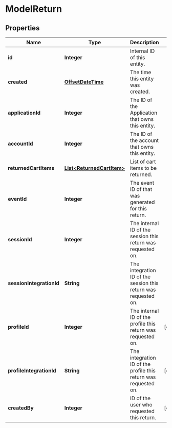 

# ModelReturn

## Properties

Name | Type | Description | Notes
------------ | ------------- | ------------- | -------------
**id** | **Integer** | Internal ID of this entity. | 
**created** | [**OffsetDateTime**](OffsetDateTime.md) | The time this entity was created. | 
**applicationId** | **Integer** | The ID of the Application that owns this entity. | 
**accountId** | **Integer** | The ID of the account that owns this entity. | 
**returnedCartItems** | [**List&lt;ReturnedCartItem&gt;**](ReturnedCartItem.md) | List of cart items to be returned. | 
**eventId** | **Integer** | The event ID of that was generated for this return. | 
**sessionId** | **Integer** | The internal ID of the session this return was requested on. | 
**sessionIntegrationId** | **String** | The integration ID of the session this return was requested on. | 
**profileId** | **Integer** | The internal ID of the profile this return was requested on. |  [optional]
**profileIntegrationId** | **String** | The integration ID of the profile this return was requested on. |  [optional]
**createdBy** | **Integer** | ID of the user who requested this return. |  [optional]



